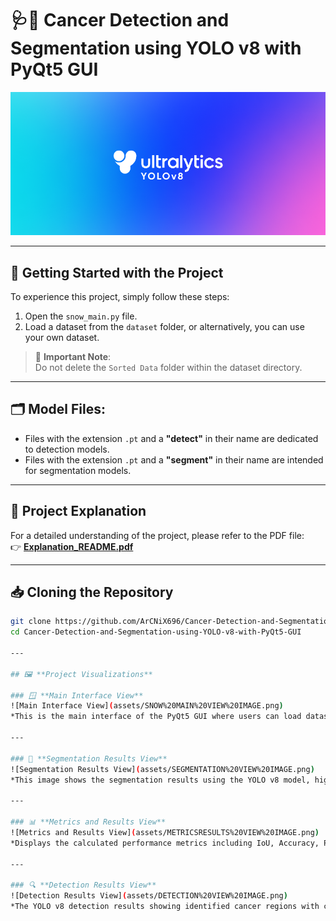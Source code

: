 # 🩺🔬 Cancer Detection and Segmentation using YOLO v8 with PyQt5 GUI

![YOLOv8 Logo](assets/yolov8.png)

---

## 🚀 Getting Started with the Project
To experience this project, simply follow these steps:

1. Open the `snow_main.py` file.
2. Load a dataset from the `dataset` folder, or alternatively, you can use your own dataset.

> 📂 **Important Note**:  
> Do not delete the `Sorted Data` folder within the dataset directory.

---

## 🗂️ **Model Files:**
- Files with the extension `.pt` and a **"detect"** in their name are dedicated to detection models.
- Files with the extension `.pt` and a **"segment"** in their name are intended for segmentation models.

---

## 📄 **Project Explanation**  
For a detailed understanding of the project, please refer to the PDF file:  
👉 **[Explanation_README.pdf](Explanation_README.pdf)**

---

## 📥 **Cloning the Repository**
```bash
git clone https://github.com/ArCNiX696/Cancer-Detection-and-Segmentation-using-YOLO-v8-with-PyQt5-GUI.git
cd Cancer-Detection-and-Segmentation-using-YOLO-v8-with-PyQt5-GUI

---

## 🖼️ **Project Visualizations**

### 🪟 **Main Interface View**
![Main Interface View](assets/SNOW%20MAIN%20VIEW%20IMAGE.png)
*This is the main interface of the PyQt5 GUI where users can load datasets and navigate through images for detection and segmentation.*

---

### 🧬 **Segmentation Results View**
![Segmentation Results View](assets/SEGMENTATION%20VIEW%20IMAGE.png)
*This image shows the segmentation results using the YOLO v8 model, highlighting the detected cancer regions.*

---

### 📊 **Metrics and Results View**
![Metrics and Results View](assets/METRICSRESULTS%20VIEW%20IMAGE.png)
*Displays the calculated performance metrics including IoU, Accuracy, Precision, Recall, and Dice Coefficient after running the models.*

---

### 🔍 **Detection Results View**
![Detection Results View](assets/DETECTION%20VIEW%20IMAGE.png)
*The YOLO v8 detection results showing identified cancer regions with confidence scores.*

